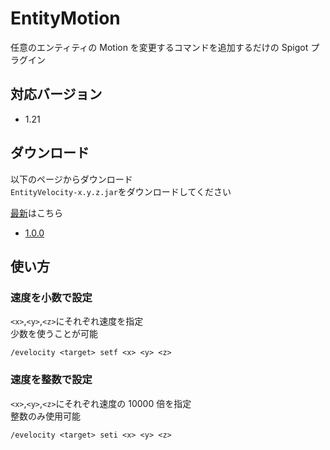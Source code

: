 # EntityMotion

任意のエンティティの Motion を変更するコマンドを追加するだけの Spigot プラグイン

## 対応バージョン

-   1.21

## ダウンロード

以下のページからダウンロード  
`EntityVelocity-x.y.z.jar`をダウンロードしてください

[最新](https://github.com/DiyCMD/EntityVelocity/releases/latest)はこちら

-   [1.0.0](https://github.com/DiyCMD/EntityVelocity/releases/v1.0.0)

## 使い方

### 速度を小数で設定

`<x>`,`<y>`,`<z>`にそれぞれ速度を指定  
少数を使うことが可能

```mcfunction
/evelocity <target> setf <x> <y> <z>
```

### 速度を整数で設定

`<x>`,`<y>`,`<z>`にそれぞれ速度の 10000 倍を指定  
整数のみ使用可能

```mcfunction
/evelocity <target> seti <x> <y> <z>
```
